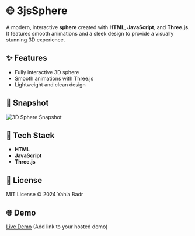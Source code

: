 # 🌐 3jsSphere

A modern, interactive **sphere** created with **HTML**, **JavaScript**, and **Three.js**. It features smooth animations and a sleek design to provide a visually stunning 3D experience.

## ✨ Features
- Fully interactive 3D sphere
- Smooth animations with Three.js
- Lightweight and clean design

## 📸 Snapshot

![3D Sphere Snapshot](assets/images/sphere-snapshot.png)

## 🚀 Tech Stack
- **HTML**
- **JavaScript**
- **Three.js**

## 📄 License
MIT License © 2024 Yahia Badr

## 🌐 Demo
[Live Demo](#) (Add link to your hosted demo)
